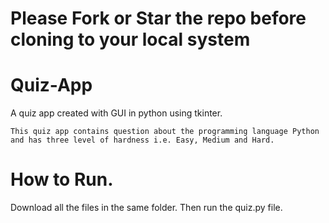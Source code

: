 # Please Fork or Star the repo before cloning to your local system

# Quiz-App
A quiz app created with GUI in python using tkinter.

`This quiz app contains question about the programming language Python and has three level of hardness i.e. Easy, Medium and Hard.`

# How to Run.
Download all the files in the same folder.
Then run the quiz.py file.
